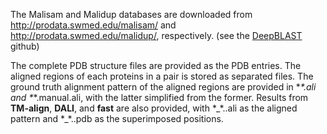 The Malisam and Malidup databases are downloaded from http://prodata.swmed.edu/malisam/ and http://prodata.swmed.edu/malidup/, respectively. (see the [DeepBLAST](https://github.com/flatironinstitute/deepblast) github)

The complete PDB structure files are provided as the PDB entries. The aligned regions of each proteins in a pair is stored as separated files. The ground truth alignment pattern of the aligned regions are provided in \*_\*.ali and \*_\*.manual.ali, with the latter simplified from the former. Results from **TM-align**, **DALI**, and **fast** are also provided, with \*\_\*.<algm>.ali as the aligned pattern and \*\_\*.<algm>.pdb as the superimposed positions.
